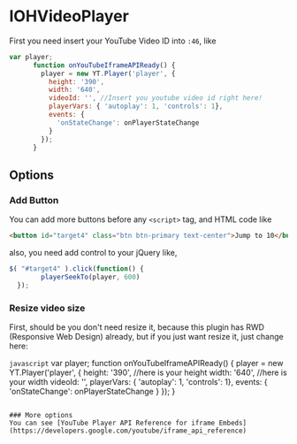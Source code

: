 # IOHVideoPlayer

First you need insert your YouTube Video ID into `:46`, like

```javascript
var player;
      function onYouTubeIframeAPIReady() {
        player = new YT.Player('player', {
          height: '390',
          width: '640',
          videoId: '', //Insert you youtube video id right here!
          playerVars: { 'autoplay': 1, 'controls': 1},
          events: {
            'onStateChange': onPlayerStateChange
          }
        });
      }
```

## Options
### Add Button
You can add more buttons before any `<script>` tag, and HTML code like
```html
<button id="target4" class="btn btn-primary text-center">Jump to 10</button>
```
also, you need add control to your jQuery like,
```javascript
$( "#target4" ).click(function() {
        playerSeekTo(player, 600)
  });
```
### Resize video size
First, should be you don't need resize it, because this plugin has RWD (Responsive Web Design) already, but if you just want resize it, just change here:

```javascript```
var player;
      function onYouTubeIframeAPIReady() {
        player = new YT.Player('player', {
          height: '390', //here is your height
          width: '640', //here is your width
          videoId: '', 
          playerVars: { 'autoplay': 1, 'controls': 1},
          events: {
            'onStateChange': onPlayerStateChange
          }
        });
      }
```

### More options
You can see [YouTube Player API Reference for iframe Embeds](https://developers.google.com/youtube/iframe_api_reference)
